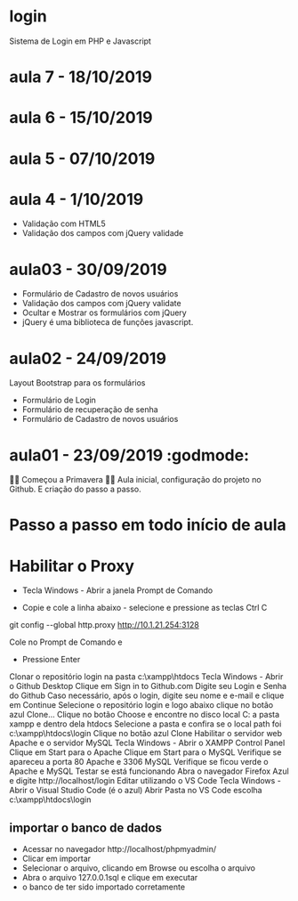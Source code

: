# login
Sistema de Login em PHP e Javascript

# aula 7 - 18/10/2019

# aula 6 - 15/10/2019


# aula 5 - 07/10/2019

# aula 4 - 1/10/2019
- Validação com HTML5
- Validação dos campos com jQuery validade


# aula03 - 30/09/2019
- Formulário de Cadastro de novos usuários
- Validação dos campos com jQuery validate
- Ocultar e Mostrar os formulários com jQuery
- jQuery é uma biblioteca de funções javascript.

# aula02 - 24/09/2019
Layout Bootstrap para os formulários

- Formulário de Login
- Formulário de recuperação de senha
- Formulário de Cadastro de novos usuários
# aula01 - 23/09/2019 :godmode:
🌺🍀 Começou a Primavera 🌻🌷 Aula inicial, configuração do projeto no Github. E criação do passo a passo.

# Passo a passo em todo início de aula
# Habilitar o Proxy
- Tecla Windows - Abrir a janela Prompt de Comando

- Copie e cole a linha abaixo - selecione e pressione as teclas Ctrl C

git config --global http.proxy http://10.1.21.254:3128

Cole no Prompt de Comando e

- Pressione Enter

Clonar o repositório login na pasta c:\xampp\htdocs
Tecla Windows - Abrir o Github Desktop
Clique em Sign in to Github.com
Digite seu Login e Senha do Github
Caso necessário, após o login, digite seu nome e e-mail e clique em Continue
Selecione o repositório login e logo abaixo clique no botão azul Clone...
Clique no botão Choose e encontre no disco local C: a pasta xampp e dentro dela htdocs
Selecione a pasta e confira se o local path foi c:\xampp\htdocs\login
Clique no botão azul Clone
Habilitar o servidor web Apache e o servidor MySQL
Tecla Windows - Abrir o XAMPP Control Panel
Clique em Start para o Apache
Clique em Start para o MySQL
Verifique se apareceu a porta 80 Apache e 3306 MySQL
Verifique se ficou verde o Apache e MySQL
Testar se está funcionando
Abra o navegador Firefox Azul e digite http://localhost/login
Editar utilizando o VS Code
Tecla Windows - Abrir o Visual Studio Code (é o azul)
Abrir Pasta no VS Code escolha c:\xampp\htdocs\login


## importar o banco de dados
- Acessar no navegador http://localhost/phpmyadmin/
- Clicar em importar
- Selecionar o arquivo, clicando em Browse ou escolha o arquivo
- Abra o arquivo 127.0.0.1sql e clique em executar
- o banco de ter sido importado corretamente